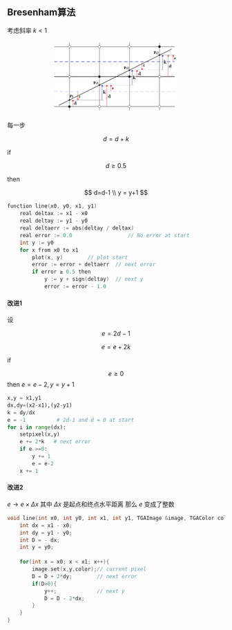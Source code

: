 
## Bresenham算法

考虑斜率 $k<1$

<img src="./images/2-bre.gif" style="max-width: 60%;margin-left:20%;box-shadow:0 0 0px;">


每一步 

$$
d=d+k
$$

if 

$$
d\ge 0.5
$$ 

then 

$$
d=d-1 \\
y = y+1
$$

```c
function line(x0, y0, x1, y1)
    real deltax := x1 - x0
    real deltay := y1 - y0
    real deltaerr := abs(deltay / deltax)     
    real error := 0.0                  // No error at start
    int y := y0
    for x from x0 to x1 
        plot(x, y)		  // plot start
        error := error + deltaerr  // next error
        if error ≥ 0.5 then
            y := y + sign(deltay)  // next y
            error := error - 1.0
```


#### 改进1

设 

$$
e=2d-1
$$

$$
e = e + 2k
$$

if 

$$
e \ge 0
$$ then $e = e - 2, y = y+1$

```py
x,y = x1,y1
dx,dy=(x2-x1),(y2-y1)
k = dy/dx
e = -1          # 2d-1 and d = 0 at start 
for i in range(dx):
	setpixel(x,y)
	e += 2*k   # next error
	if e >=0:
		y += 1
		e = e-2 
	x += 1
```

#### 改进2

$e \to e\times \Delta x$ 其中 $\Delta x$ 是起点和终点水平距离 那么 $e$ 变成了整数

```c
void line(int x0, int y0, int x1, int y1, TGAImage &image, TGAColor color) {
    int dx = x1 - x0;
    int dy = y1 - y0;
    int D = - dx;
    int y = y0;

    for(int x = x0; x < x1; x++){
        image.set(x,y,color);// current pixel
        D = D + 2*dy;        // next error
        if(D>0){
            y++;             // next y
            D = D - 2*dx;
        }
    }
}
```